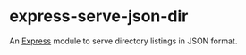 # express-serve-json-dir
An [Express](http://expressjs.com/) module to serve directory listings in JSON format.
